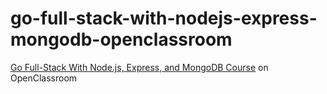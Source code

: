# go-full-stack-with-nodejs-express-mongodb-openclassroom
<a href="https://openclassrooms.com/en/courses/5614116-go-full-stack-with-node-js-express-and-mongodb">Go Full-Stack With Node.js, Express, and MongoDB Course</a> on OpenClassroom
